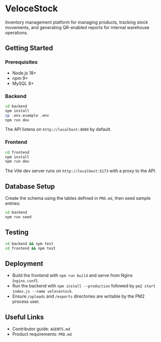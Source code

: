# VeloceStock

Inventory management platform for managing products, tracking stock movements, and generating QR-enabled reports for internal warehouse operations.

## Getting Started

### Prerequisites
- Node.js 18+
- npm 9+
- MySQL 8+

### Backend
```bash
cd backend
npm install
cp .env.example .env
npm run dev
```
The API listens on `http://localhost:4000` by default.

### Frontend
```bash
cd frontend
npm install
npm run dev
```
The Vite dev server runs on `http://localhost:5173` with a proxy to the API.

## Database Setup
Create the schema using the tables defined in `PRD.md`, then seed sample entries:
```bash
cd backend
npm run seed
```

## Testing
```bash
cd backend && npm test
cd frontend && npm test
```

## Deployment
- Build the frontend with `npm run build` and serve from Nginx (`nginx.conf`).
- Run the backend with `npm install --production` followed by `pm2 start index.js --name velocestock`.
- Ensure `/uploads` and `/exports` directories are writable by the PM2 process user.

## Useful Links
- Contributor guide: `AGENTS.md`
- Product requirements: `PRD.md`

